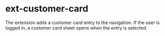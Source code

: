 # ext-customer-card
The extension adds a customer card entry to the navigation. If the user is logged in, a customer card sheet opens when the entry is selected.
